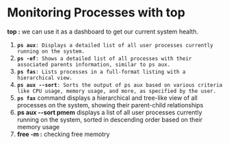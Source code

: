 # Monitoring Processes with top

**top :** we can use it as a dashboard to get our current system health.

1. **`ps aux`**`: Displays a detailed list of all user processes currently running on the system.`
2. **`ps -ef`**`: Shows a detailed list of all processes with their associated parents information, similar to ps aux.`
3. **`ps fas`**`: Lists processes in a full-format listing with a hierarchical view.`
4. **`ps aux --sort`**`: Sorts the output of ps aux based on various criteria like CPU usage, memory usage, and more, as specified by the user.`
5. **`ps fax`** command displays a hierarchical and tree-like view of all processes on the system, showing their parent-child relationships
6. **ps aux --sort pmem** displays a list of all user processes currently running on the system, sorted in descending order based on their memory usage
7. **free -m :** checking free memotry
